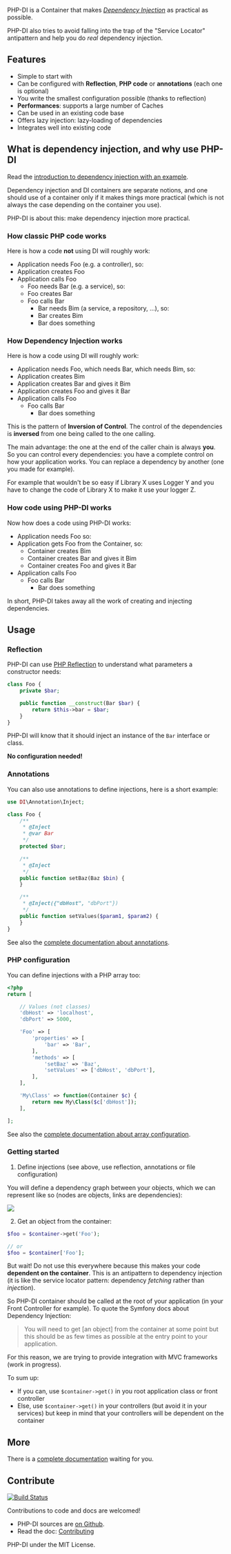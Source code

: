 PHP-DI is a Container that makes [*Dependency Injection*](http://en.wikipedia.org/wiki/Dependency_injection)
as practical as possible.

PHP-DI also tries to avoid falling into the trap of the "Service Locator" antipattern and help you do *real* dependency injection.


## Features

* Simple to start with
* Can be configured with **Reflection**, **PHP code** or **annotations** (each one is optional)
* You write the smallest configuration possible (thanks to reflection)
* **Performances**: supports a large number of Caches
* Can be used in an existing code base
* Offers lazy injection: lazy-loading of dependencies
* Integrates well into existing code


## What is dependency injection, and why use PHP-DI

Read the [introduction to dependency injection with an example](doc/example.md).

Dependency injection and DI containers are separate notions, and one should use of a container only if it makes things more practical (which is not always the case depending on the container you use).

PHP-DI is about this: make dependency injection more practical.

### How classic PHP code works

Here is how a code **not** using DI will roughly work:

* Application needs Foo (e.g. a controller), so:
* Application creates Foo
* Application calls Foo
    * Foo needs Bar (e.g. a service), so:
    * Foo creates Bar
    * Foo calls Bar
        * Bar needs Bim (a service, a repository, …), so:
        * Bar creates Bim
        * Bar does something

### How Dependency Injection works

Here is how a code using DI will roughly work:

* Application needs Foo, which needs Bar, which needs Bim, so:
* Application creates Bim
* Application creates Bar and gives it Bim
* Application creates Foo and gives it Bar
* Application calls Foo
    * Foo calls Bar
        * Bar does something

This is the pattern of **Inversion of Control**. The control of the dependencies is **inversed** from one being called to the one calling.

The main advantage: the one at the end of the caller chain is always **you**. So you can control every dependencies: you have a complete control on how your application works. You can replace a dependency by another (one you made for example).

For example that wouldn't be so easy if Library X uses Logger Y and you have to change the code of Library X to make it use your logger Z.

### How code using PHP-DI works

Now how does a code using PHP-DI works:

* Application needs Foo so:
* Application gets Foo from the Container, so:
    * Container creates Bim
    * Container creates Bar and gives it Bim
    * Container creates Foo and gives it Bar
* Application calls Foo
    * Foo calls Bar
        * Bar does something

In short, PHP-DI takes away all the work of creating and injecting dependencies.


## Usage

### Reflection

PHP-DI can use [PHP Reflection](http://fr.php.net/manual/fr/book.reflection.php) to understand what parameters a constructor needs:

```php
class Foo {
    private $bar;

    public function __construct(Bar $bar) {
        return $this->bar = $bar;
    }
}
```

PHP-DI will know that it should inject an instance of the `Bar` interface or class.

**No configuration needed!**

### Annotations

You can also use annotations to define injections, here is a short example:

```php
use DI\Annotation\Inject;

class Foo {
    /**
     * @Inject
     * @var Bar
     */
    protected $bar;

    /**
     * @Inject
     */
    public function setBaz(Baz $bin) {
    }

    /**
     * @Inject({"dbHost", "dbPort"})
     */
    public function setValues($param1, $param2) {
    }
}
```

See also the [complete documentation about annotations](doc/configure.md).

### PHP configuration

You can define injections with a PHP array too:

```php
<?php
return [

    // Values (not classes)
    'dbHost' => 'localhost',
    'dbPort' => 5000,

    'Foo' => [
        'properties' => [
            'bar' => 'Bar',
        ],
        'methods' => [
            'setBaz' => 'Baz',
            'setValues' => ['dbHost', 'dbPort'],
        ],
    ],

    'My\Class' => function(Container $c) {
        return new My\Class($c['dbHost']);
    ],

];
```

See also the [complete documentation about array configuration](doc/configure.md).

### Getting started

1. Define injections (see above, use reflection, annotations or file configuration)

You will define a dependency graph between your objects, which we can represent like so (nodes are objects, links are dependencies):

![](doc/graph.png)

2. Get an object from the container:

```php
$foo = $container->get('Foo');

// or
$foo = $container['Foo'];
```

But wait! Do not use this everywhere because this makes your code **dependent on the container**. This is an antipattern to dependency injection (it is like the service locator pattern: dependency *fetching* rather than *injection*).

So PHP-DI container should be called at the root of your application (in your Front Controller for example). To quote the Symfony docs about Dependency Injection:

> You will need to get [an object] from the container at some point but this should be as few times as possible at the entry point to your application.

For this reason, we are trying to provide integration with MVC frameworks (work in progress).

To sum up:

- If you can, use `$container->get()` in you root application class or front controller
- Else, use `$container->get()` in your controllers (but avoid it in your services) but keep in mind that your controllers will be dependent on the container


## More

There is a [complete documentation](doc/) waiting for you.


## Contribute

[![Build Status](https://secure.travis-ci.org/mnapoli/PHP-DI.png)](http://travis-ci.org/mnapoli/PHP-DI)

Contributions to code and docs are welcomed!

* PHP-DI sources are [on Github](https://github.com/mnapoli/PHP-DI).
* Read the doc: [Contributing](CONTRIBUTING.md)

PHP-DI under the MIT License.
